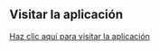 ## Visitar la aplicación

[Haz clic aquí para visitar la aplicación](https://famous-souffle-9aa4dd.netlify.app/)
